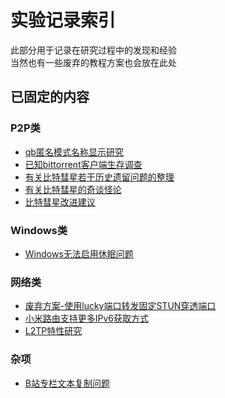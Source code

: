 # 实验记录索引

此部分用于记录在研究过程中的发现和经验  
当然也有一些废弃的教程方案也会放在此处  

## 已固定的内容

### P2P类

* [qb匿名模式名称显示研究](./qb匿名模式名称显示研究.md)
* [已知bittorrent客户端生存调查](./已知bittorrent客户端生存调查/已知客户端调查-说明.md)
* [有关比特彗星若干历史遗留问题的整理](./BC历史遗留问题.md)
* [有关比特彗星的奇谈怪论](./有关BC的奇谈怪论.md)
* [比特彗星改进建议](./BC改进建议.md)

### Windows类

* [Windows无法启用休眠问题](./win休眠问题.md)


### 网络类

* [废弃方案-使用lucky端口转发固定STUN穿透端口](废弃方案-使用lucky端口转发固定STUN穿透端口.md)
* [小米路由支持更多IPv6获取方式](./小米路由更多IPv6获取方式.md)
* [L2TP特性研究](./L2TP特性研究.md)

### 杂项

* [B站专栏文本复制问题](./B站专栏文本复制问题.md)


